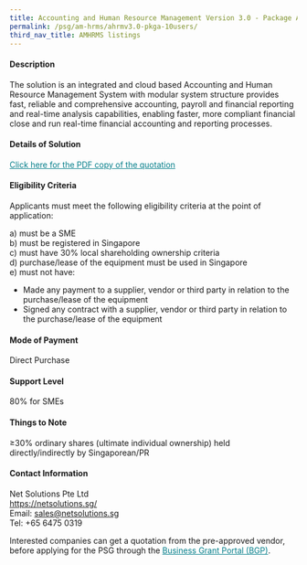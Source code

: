 ```yaml
---
title: Accounting and Human Resource Management Version 3.0 - Package A (10 Users)
permalink: /psg/am-hrms/ahrmv3.0-pkga-10users/
third_nav_title: AMHRMS listings
---
```


#### Description

The solution is an integrated and cloud based Accounting and Human Resource Management System with modular system structure provides fast, reliable and comprehensive accounting, payroll and financial reporting and real-time analysis capabilities, enabling faster, more compliant financial close and run real-time financial accounting and reporting processes.

#### Details of Solution

<a href="/images/psg-pdf/EPOS-EnhancedPOSVersion2-Package1.pdf" target="_blank" style="color:#037e8a">Click here for the PDF copy of the quotation</a>

#### Eligibility Criteria

Applicants must meet the following eligibility criteria at the point of application:

a) must be a SME <br>
b) must be registered in Singapore <br>
c) must have 30% local shareholding ownership criteria <br>
d) purchase/lease of the equipment must be used in Singapore <br>
e) must not have:
- Made any payment to a supplier, vendor or third party in relation to the purchase/lease of the equipment
- Signed any contract with a supplier, vendor or third party in relation to the purchase/lease of the equipment

#### Mode of Payment
Direct Purchase

#### Support Level
80% for SMEs

#### Things to Note
≥30% ordinary shares (ultimate individual ownership) held directly/indirectly by Singaporean/PR

#### Contact Information
Net Solutions Pte Ltd <br>
<https://netsolutions.sg/> <br>
Email: <sales@netsolutions.sg> <br>
Tel: +65 6475 0319<br>

Interested companies can get a quotation from the pre-approved vendor, before applying for the PSG through the <a target="_blank" style="color:#037e8a" href="https://www.businessgrants.gov.sg/">Business Grant Portal (BGP)</a>.